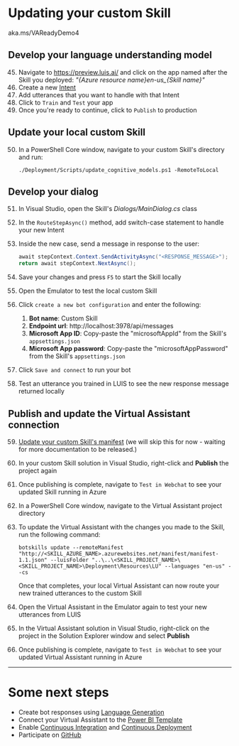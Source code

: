 # Updating your custom Skill
aka.ms/VAReadyDemo4

## Develop your language understanding model
45. Navigate to https://preview.luis.ai/ and click on the app named after the Skill you deployed: _"{Azure resource name}en-us\_{Skill name}"_
1. Create a new [Intent](https://docs.microsoft.com/en-us/azure/cognitive-services/luis/luis-concept-intent)
1. Add utterances that you want to handle with that Intent
1. Click to `Train` and `Test` your app
1. Once you're ready to continue, click to `Publish` to production

## Update your local custom Skill
50. In a PowerShell Core window, navigate to your custom Skill's directory and run:
    ```
    ./Deployment/Scripts/update_cognitive_models.ps1 -RemoteToLocal
    ```


## Develop your dialog
51. In Visual Studio, open the Skill's _Dialogs/MainDialog.cs_ class
1. In the `RouteStepAsync()` method, add switch-case statement to handle your new Intent
1. Inside the new case, send a message in response to the user:
    ```cs
    await stepContext.Context.SendActivityAsync("<RESPONSE_MESSAGE>");
    return await stepContext.NextAsync();
    ````

1. Save your changes and press `F5` to start the Skill locally
1. Open the Emulator to test the local custom Skill
1. Click `create a new bot configuration` and enter the following:
    1. **Bot name**: Custom Skill
    1. **Endpoint url**: http://localhost:3978/api/messages
    1. **Microsoft App ID**: Copy-paste the "microsoftAppId" from the Skill's `appsettings.json`
    1. **Microsoft App password**: Copy-paste the "microsoftAppPassword" from the Skill's `appsettings.json`
1. Click `Save and connect` to run your bot
1. Test an utterance you trained in LUIS to see the new response message returned locally

## Publish and update the Virtual Assistant connection
59. [Update your custom Skill's manifest](https://microsoft.github.io/botframework-solutions/skills/tutorials/customize-skill/csharp/3-update-skill-manifest/) (we will skip this for now - waiting for more documentation to be released.)
47. In your custom Skill solution in Visual Studio, right-click and **Publish** the project again

1. Once publishing is complete, navigate to `Test in Webchat` to see your updated Skill running in Azure
1. In a PowerShell Core window, navigate to the Virtual Assistant project directory 
1. To update the Virtual Assistant with the changes you made to the Skill, run the following command:
   ```
   botskills update --remoteManifest "http://<SKILL_AZURE_NAME>.azurewebsites.net/manifest/manifest-1.1.json" --luisFolder "..\..\<SKILL_PROJECT_NAME>\<SKILL_PROJECT_NAME>\Deployment\Resources\LU" --languages "en-us" --cs
   ```
   Once that completes, your local Virtual Assistant can now route your new trained utterances to the custom Skill
1. Open the Virtual Assistant in the Emulator again to test your new utterances from LUIS
1. In the Virtual Assistant solution in Visual Studio, right-click on the project in the Solution Explorer window and select **Publish**
1. Once publishing is complete, navigate to `Test in Webchat` to see your updated Virtual Assistant running in Azure

---

# Some next steps

- Create bot responses using [Language Generation](https://github.com/microsoft/botbuilder-dotnet/tree/master/doc/LanguageGeneration)
- Connect your Virtual Assistant to the [Power BI Template](https://microsoft.github.io/botframework-solutions/solution-accelerators/tutorials/view-analytics/1-intro/)
- Enable [Continuous Integration](https://microsoft.github.io/botframework-solutions/solution-accelerators/tutorials/enable-continuous-integration/csharp/1-intro/) and [Continuous Deployment](https://microsoft.github.io/botframework-solutions/solution-accelerators/tutorials/enable-continuous-deployment/1-intro/)
- Participate on [GitHub](https://github.com/microsoft/botframework-solutions/issues)
